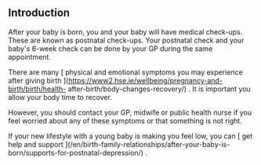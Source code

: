 ##  Introduction

After your baby is born, you and your baby will have medical check-ups. These
are known as postnatal check-ups. Your postnatal check and your baby's 6-week
check can be done by your GP during the same appointment.

There are many [ physical and emotional symptoms you may experience after
giving birth ](https://www2.hse.ie/wellbeing/pregnancy-and-birth/birth/health-
after-birth/body-changes-recovery/) . It is important you allow your body time
to recover.

However, you should contact your GP, midwife or public health nurse if you
feel worried about any of these symptoms or that something is not right.

If your new lifestyle with a young baby is making you feel low, you can [ get
help and support ](/en/birth-family-relationships/after-your-baby-is-
born/supports-for-postnatal-depression/) .
